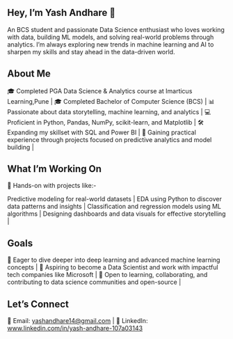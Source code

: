 ## Hey, I’m Yash Andhare 👋
An BCS student and passionate Data Science enthusiast who loves working with data, building ML models, and solving real-world problems through analytics. I’m always exploring new trends in machine learning and AI to sharpen my skills and stay ahead in the data-driven world.

## About Me
🎓 Completed PGA Data Science & Analytics course at Imarticus Learning,Pune |
🎓 Completed Bachelor of Computer Science (BCS) |
📊 Passionate about data storytelling, machine learning, and analytics |
💻 Proficient in Python, Pandas, NumPy, scikit-learn, and Matplotlib |
🛠️ Expanding my skillset with SQL and Power BI |
🤖 Gaining practical experience through projects focused on predictive analytics and model building |

##  What I’m Working On
🌱 Hands-on with projects like:- 

Predictive modeling for real-world datasets |
EDA using Python to discover data patterns and insights |
Classification and regression models using ML algorithms |
Designing dashboards and data visuals for effective storytelling |

## Goals
🚀 Eager to dive deeper into deep learning and advanced machine learning concepts |
🎯 Aspiring to become a Data Scientist and work with impactful tech companies like Microsoft |
🤝 Open to learning, collaborating, and contributing to data science communities and open-source |

## Let’s Connect
📧 Email: yashandhare14@gmail.com |
💼 LinkedIn: www.linkedin.com/in/yash-andhare-107a03143

